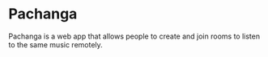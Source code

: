 # Pachanga
Pachanga is a web app that allows people to create and join rooms to listen to the same music remotely.
